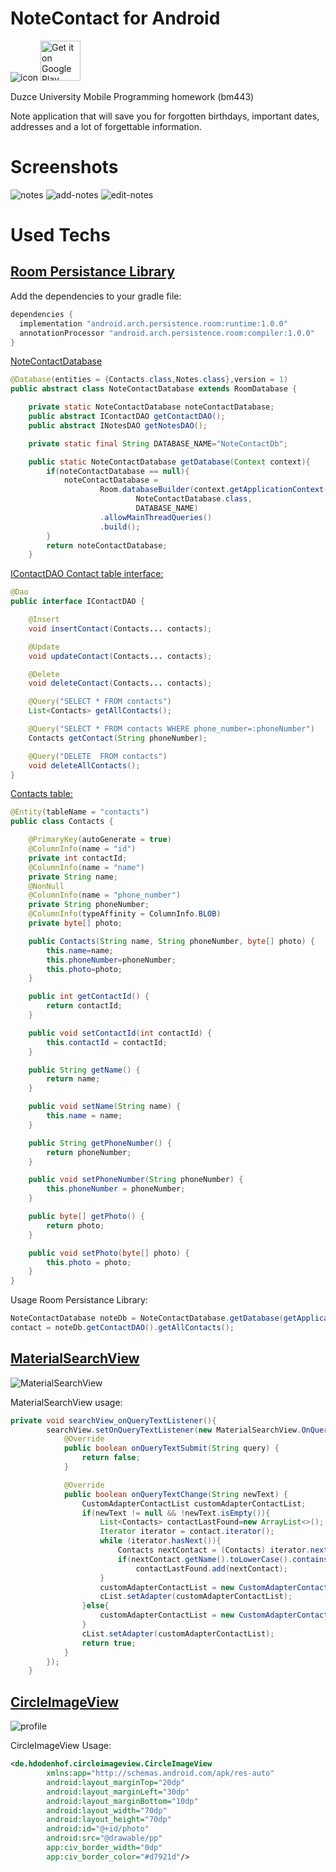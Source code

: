 #  NoteContact for Android

![icon](screenshots/icon.png) <a href='https://play.google.com/store/apps/details?id=com.canberkozdemir.notecontact&hl=en'><img alt='Get it on Google Play' src='https://play.google.com/intl/en_us/badges/images/generic/en_badge_web_generic.png' height="64px"/></a>

Duzce University Mobile Programming homework (bm443)

Note application that will save you for forgotten birthdays, important dates, addresses and a lot of forgettable information.

# Screenshots

![notes](screenshots/notes.png) ![add-notes](screenshots/add-note.png)           ![edit-notes](screenshots/edit-note.png)

# Used Techs

## [Room Persistance Library](https://developer.android.com/topic/libraries/architecture/room "Room Persistance Library") 



Add the dependencies to your gradle file:
```groovy
dependencies {
  implementation "android.arch.persistence.room:runtime:1.0.0"
  annotationProcessor "android.arch.persistence.room:compiler:1.0.0"
}
```

 [NoteContactDatabase](/app/src/main/java/com/canberkozdemir/notecontact/NoteContactDatabase.java)

```java
@Database(entities = {Contacts.class,Notes.class},version = 1)
public abstract class NoteContactDatabase extends RoomDatabase {

    private static NoteContactDatabase noteContactDatabase;
    public abstract IContactDAO getContactDAO();
    public abstract INotesDAO getNotesDAO();

    private static final String DATABASE_NAME="NoteContactDb";

    public static NoteContactDatabase getDatabase(Context context){
        if(noteContactDatabase == null){
            noteContactDatabase =
                    Room.databaseBuilder(context.getApplicationContext(),
                            NoteContactDatabase.class,
                            DATABASE_NAME)
                    .allowMainThreadQueries()
                    .build();
        }
        return noteContactDatabase;
    }
```

 [IContactDAO Contact table interface:](/app/src/main/java/com/canberkozdemir/notecontact/IContactDAO.java)

```java
@Dao
public interface IContactDAO {

    @Insert
    void insertContact(Contacts... contacts);

    @Update
    void updateContact(Contacts... contacts);

    @Delete
    void deleteContact(Contacts... contacts);

    @Query("SELECT * FROM contacts")
    List<Contacts> getAllContacts();

    @Query("SELECT * FROM contacts WHERE phone_number=:phoneNumber")
    Contacts getContact(String phoneNumber);

    @Query("DELETE  FROM contacts")
    void deleteAllContacts();
}
```

  [Contacts table:](/app/src/main/java/com/canberkozdemir/notecontact/Contacts.java)

```java
@Entity(tableName = "contacts")
public class Contacts {

    @PrimaryKey(autoGenerate = true)
    @ColumnInfo(name = "id")
    private int contactId;
    @ColumnInfo(name = "name")
    private String name;
    @NonNull
    @ColumnInfo(name = "phone_number")
    private String phoneNumber;
    @ColumnInfo(typeAffinity = ColumnInfo.BLOB)
    private byte[] photo;

    public Contacts(String name, String phoneNumber, byte[] photo) {
        this.name=name;
        this.phoneNumber=phoneNumber;
        this.photo=photo;
    }

    public int getContactId() {
        return contactId;
    }

    public void setContactId(int contactId) {
        this.contactId = contactId;
    }

    public String getName() {
        return name;
    }

    public void setName(String name) {
        this.name = name;
    }

    public String getPhoneNumber() {
        return phoneNumber;
    }

    public void setPhoneNumber(String phoneNumber) {
        this.phoneNumber = phoneNumber;
    }

    public byte[] getPhoto() {
        return photo;
    }

    public void setPhoto(byte[] photo) {
        this.photo = photo;
    }
}
```

Usage Room Persistance Library:
```groovy
NoteContactDatabase noteDb = NoteContactDatabase.getDatabase(getApplicationContext());
contact = noteDb.getContactDAO().getAllContacts();
```

## [MaterialSearchView](https://github.com/MiguelCatalan/MaterialSearchView "MaterialSerachView") 

![MaterialSearchView](screenshots/MaterialSearchView.gif)

MaterialSearchView usage:

```java
private void searchView_onQueryTextListener(){
        searchView.setOnQueryTextListener(new MaterialSearchView.OnQueryTextListener() {
            @Override
            public boolean onQueryTextSubmit(String query) {
                return false;
            }

            @Override
            public boolean onQueryTextChange(String newText) {
                CustomAdapterContactList customAdapterContactList;
                if(newText != null && !newText.isEmpty()){
                    List<Contacts> contactLastFound=new ArrayList<>();
                    Iterator iterator = contact.iterator();
                    while (iterator.hasNext()){
                        Contacts nextContact = (Contacts) iterator.next();
                        if(nextContact.getName().toLowerCase().contains(newText.toLowerCase()))
                            contactLastFound.add(nextContact);
                    }
                    customAdapterContactList = new CustomAdapterContactList(ActivityContacts.this,contactLastFound);
                    cList.setAdapter(customAdapterContactList);
                }else{
                    customAdapterContactList = new CustomAdapterContactList(ActivityContacts.this,contact);
                }
                cList.setAdapter(customAdapterContactList);
                return true;
            }
        });
    }
```

## [CircleImageView](https://github.com/hdodenhof/CircleImageView "CircleImageView") 

![profile](screenshots/profile.png)

CircleImageView Usage:
```xml
<de.hdodenhof.circleimageview.CircleImageView
        xmlns:app="http://schemas.android.com/apk/res-auto"
        android:layout_marginTop="20dp"
        android:layout_marginLeft="30dp"
        android:layout_marginBottom="10dp"
        android:layout_width="70dp"
        android:layout_height="70dp"
        android:id="@+id/photo"
        android:src="@drawable/pp"
        app:civ_border_width="0dp"
        app:civ_border_color="#d7921d"/>
```
